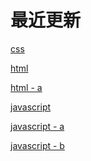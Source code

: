 # 最近更新

<!-- 用于显示最近更新的文件 -->

[css](./css/)

[html](./html/)

[html - a](./html/a.md)

[javascript](./javascript/)

[javascript - a](./javascript/a.md)

[javascript - b](./javascript/b.md)

<!-- 1、JavaScript

2、css

3、html

4、常用组件/插件 -->

<!-- [Home](/) -->
<!-- [css](/css/) -->

